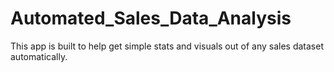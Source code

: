 # Automated_Sales_Data_Analysis
This app is built to help get simple stats and visuals out of any sales dataset automatically.
